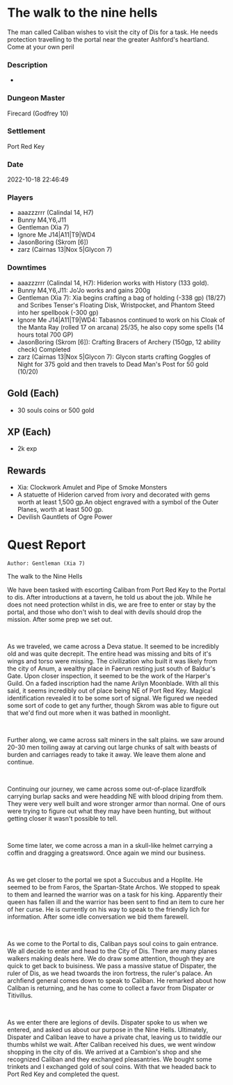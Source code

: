 # The walk to the nine hells
The man called Caliban wishes to visit the city of Dis for a task. He needs protection travelling to the portal near the greater Ashford's heartland. Come at your own peril
### Description
-
### Dungeon Master
Firecard (Godfrey 10)
### Settlement
Port Red Key
### Date
2022-10-18 22:46:49
### Players
* aaazzzrrr (Calindal 14, H7)
* Bunny M4,Y6,J11
* Gentleman (Xia 7)
* Ignore Me J14|A11|T9|WD4
* JasonBoring (Skrom [6])
* zarz (Cairnas 13|Nox 5|Glycon 7)
### Downtimes
* aaazzzrrr (Calindal 14, H7): Hiderion works with History (133 gold).
* Bunny M4,Y6,J11: Jo'Jo works and gains 200g
* Gentleman (Xia 7): Xia begins crafting a bag of holding (-338 gp) (18/27) and Scribes Tenser's Floating Disk, Wristpocket, and Phantom Steed into her spellbook (-300 gp)
* Ignore Me J14|A11|T9|WD4: Tabasnos continued to work on his Cloak of the Manta Ray (rolled 17 on arcana) 25/35, he also copy some spells (14 hours total 700 GP)
* JasonBoring (Skrom [6]): Crafting Bracers of Archery (150gp, 12 ability check) Completed
* zarz (Cairnas 13|Nox 5|Glycon 7): Glycon starts crafting Goggles of Night for 375 gold and then travels to Dead Man's Post for 50 gold (10/20)
## Gold (Each)
* 30 souls coins or 500 gold
## XP (Each)
* 2k exp
## Rewards
* Xia: Clockwork Amulet and Pipe of Smoke Monsters
* A statuette of Hiderion carved from ivory and decorated with gems worth at least 1,500 gp.An object engraved with a symbol of the Outer Planes, worth at least 500 gp.
* Devilish Gauntlets of Ogre Power
# Quest Report
`Author: Gentleman (Xia 7)`


The walk to the Nine Hells

We have been tasked with escorting Caliban from Port Red Key to the Portal to dis. After introductions at a tavern, he told us about the job. While he does not need protection whilst in dis, we are free to enter or stay by the portal, and those who don't wish to deal with devils should drop the mission. After some prep we set out.

&nbsp;

As we traveled, we came across a Deva statue. It seemed to be incredibly old and was quite decrepit. The entire head was missing and bits of it's wings and torso were missing. The civilization who built it was likely from the city of Anum, a wealthy place in Faerun resting just south of Baldur's Gate. Upon closer inspection, it seemed to be the work of the Harper's Guild. On a faded inscription had the name Arilyn Moonblade. With all this said, it seems incredibly out of place being NE of Port Red Key. Magical identification revealed it to be some sort of signal. We figured we needed some sort of code to get any further, though Skrom was able to figure out that we'd find out more when it was bathed in moonlight.

&nbsp;

Further along, we came across salt miners in the salt plains. we saw around 20-30 men toiling away at carving out large chunks of salt with beasts of burden and carriages ready to take it away. We leave them alone and continue.

&nbsp;

Continuing our journey, we came across some out-of-place lizardfolk carrying burlap sacks and were headding NE with blood driping from them. They were very well built and wore stronger armor than normal. One of ours were trying to figure out what they may have been hunting, but without getting closer it wasn't possible to tell.

&nbsp;

Some time later, we come across a man in a skull-like helmet carrying a coffin and dragging a greatsword. Once again we mind our business.

&nbsp;

As we get closer to the portal we spot a Succubus and a Hoplite. He seemed to be from Faros, the Spartan-State Archos. We stopped to speak to them and learned the warrior was on a task for his king. Apparently their queen has fallen ill and the warrior has been sent to find an item to cure her of her curse. He is currently on his way to speak to the friendly lich for information. After some idle conversation we bid them farewell.

&nbsp;

As we come to the Portal to dis, Caliban pays soul coins to gain entrance. We all decide to enter and head to the City of Dis. There are many planes walkers making deals here. We do draw some attention, though they are quick to get back to buisiness. We pass a massive statue of Dispater, the ruler of Dis, as we head twoards the iron fortress, the ruler's palace. An archfiend general comes down to speak to Caliban. He remarked about how Caliban is returning, and he has come to collect a favor from Dispater or Titivillus. 

&nbsp;

As we enter there are legions of devils. Dispater spoke to us when we entered, and asked us about our purpose  in the Nine Hells. Ultimately, Dispater and Caliban leave to have a private chat, leaving us to twiddle our thumbs whilst we wait. After Caliban received his dues, we went window shopping in the city of dis. We arrived at a Cambion's shop and she recognized Caliban and they exchanged pleasantries. We bought some trinkets and I exchanged gold of soul coins. With that we headed back to Port Red Key and completed the quest.